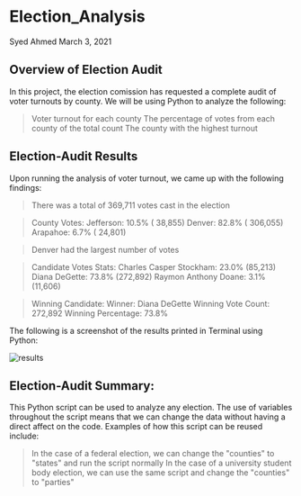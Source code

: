 # Election_Analysis

Syed Ahmed 
March 3, 2021 


## Overview of Election Audit 

In this project, the election comission has requested a complete audit of voter turnouts by county. We will be using Python to analyze the following: 
> Voter turnout for each county 
> The percentage of votes from each county of the total count 
> The county with the highest turnout 

## Election-Audit Results 

Upon running the analysis of voter turnout, we came up with the following findings: 

> There was a total of 369,711 votes cast in the election 

> County Votes: 
>  Jefferson:  10.5% ( 38,855)
Denver:  82.8% ( 306,055)
Arapahoe:  6.7% ( 24,801)

> Denver had the largest number of votes 

> Candidate Votes Stats: 
> Charles Casper Stockham: 23.0% (85,213)
Diana DeGette: 73.8% (272,892)
Raymon Anthony Doane: 3.1% (11,606)

> Winning Candidate: 
> Winner: Diana DeGette
Winning Vote Count: 272,892
Winning Percentage: 73.8%

The following is a screenshot of the results printed in Terminal using Python: 

![results](https://user-images.githubusercontent.com/45697471/111227926-bd853600-85b9-11eb-94a2-1cefdcb03eef.png)

## Election-Audit Summary: 

This Python script can be used to analyze any election. The use of variables throughout the script means that we can change the data without having a direct affect on the code. Examples of how this script can be reused include:
> In the case of a federal election, we can change the "counties" to "states" and run the script normally 
> In the case of a university student body election, we can use the same script and change the "counties" to "parties" 
